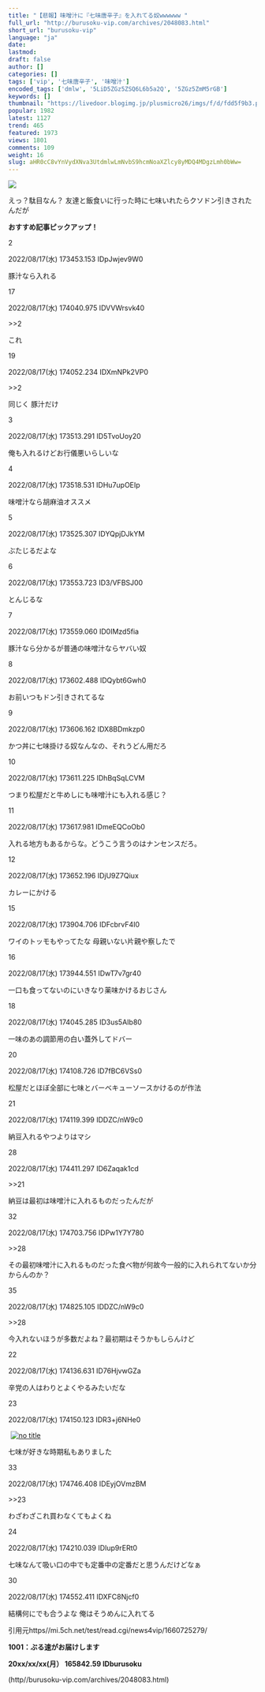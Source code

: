```yaml
---
title: "【悲報】味噌汁に『七味唐辛子』を入れてる奴wwwwww "
full_url: "http://burusoku-vip.com/archives/2048083.html"
short_url: "burusoku-vip"
language: "ja"
date: 
lastmod: 
draft: false
author: []
categories: []
tags: ['vip', '七味唐辛子', '味噌汁']
encoded_tags: ['dmlw', '5LiD5ZGz5ZSQ6L6b5a2Q', '5ZGz5ZmM5rGB']
keywords: []
thumbnail: "https://livedoor.blogimg.jp/plusmicro26/imgs/f/d/fdd5f9b3.png"
popular: 1982
latest: 1127
trend: 465
featured: 1973
views: 1801
comments: 109
weight: 16
slug: aHR0cC8vYnVydXNva3UtdmlwLmNvbS9hcmNoaXZlcy8yMDQ4MDgzLmh0bWw=
---
```


![](https://livedoor.blogimg.jp/plusmicro26/imgs/f/d/fdd5f9b3.png)

<div><p>えっ？駄目なん？ 友達と飯食いに行った時に七味いれたらクソドン引きされたんだが</p><p><b>おすすめ記事ピックアップ！</b></p> <p class='g-ad1'> </p> <p class='g-ad2'> </p> <p></p> <p>2 <p> 2022/08/17(水) 173453.153 IDpJwjev9W0</p></p><p> 豚汁なら入れる </p> <p>17 <p> 2022/08/17(水) 174040.975 IDVVWrsvk40</p></p><p> <p class='anchor'>>>2</p> これ </p> <p>19 <p> 2022/08/17(水) 174052.234 IDXmNPk2VP0</p></p><p> <p class='anchor'>>>2</p> 同じく 豚汁だけ </p> <p>3 <p> 2022/08/17(水) 173513.291 ID5TvoUoy20</p></p><p> 俺も入れるけどお行儀悪いらしいな </p> <p>4 <p> 2022/08/17(水) 173518.531 IDHu7upOEIp</p></p><p> 味噌汁なら胡麻油オススメ </p> <p>5 <p> 2022/08/17(水) 173525.307 IDYQpjDJkYM</p></p><p> ぶたじるだよな </p> <p>6 <p> 2022/08/17(水) 173553.723 ID3/VFBSJ00</p></p><p> とんじるな </p> <p>7 <p> 2022/08/17(水) 173559.060 ID0IMzd5fia</p></p><p> 豚汁なら分かるが普通の味噌汁ならヤバい奴 </p> <p>8 <p> 2022/08/17(水) 173602.488 IDQybt6Gwh0</p></p><p> お前いつもドン引きされてるな </p> <p>9 <p> 2022/08/17(水) 173606.162 IDX8BDmkzp0</p></p><p> かつ丼に七味掛ける奴なんなの、それうどん用だろ </p> <p>10 <p> 2022/08/17(水) 173611.225 IDhBqSqLCVM</p></p><p> つまり松屋だと牛めしにも味噌汁にも入れる感じ？ </p> <p>11 <p> 2022/08/17(水) 173617.981 IDmeEQCoOb0</p></p><p> 入れる地方もあるからな。どうこう言うのはナンセンスだろ。 </p> <p>12 <p> 2022/08/17(水) 173652.196 IDjU9Z7Qiux</p></p><p> カレーにかける </p> <p>15 <p> 2022/08/17(水) 173904.706 IDFcbrvF4I0</p></p><p> ワイのトッモもやってたな 母親いない片親や察したで </p> <p>16 <p> 2022/08/17(水) 173944.551 IDwT7v7gr40</p></p><p> 一口も食ってないのにいきなり薬味かけるおじさん </p> <p>18 <p> 2022/08/17(水) 174045.285 ID3us5AIb80</p></p><p> 一味のあの調節用の白い蓋外してドバー </p> <p>20 <p> 2022/08/17(水) 174108.726 ID7fBC6VSs0</p></p><p> 松屋だとほぼ全部に七味とバーベキューソースかけるのが作法 </p> <p>21 <p> 2022/08/17(水) 174119.399 IDDZC/nW9c0</p></p><p> 納豆入れるやつよりはマシ </p> <p>28 <p> 2022/08/17(水) 174411.297 ID6Zaqak1cd</p></p><p> <p class='anchor'>>>21</p> 納豆は最初は味噌汁に入れるものだったんだが </p> <p>32 <p> 2022/08/17(水) 174703.756 IDPw1Y7Y780</p></p><p> <p class='anchor'>>>28</p> その最初味噌汁に入れるものだった食べ物が何故今一般的に入れられてないか分からんのか？ </p> <p>35 <p> 2022/08/17(水) 174825.105 IDDZC/nW9c0</p></p><p> <p class='anchor'>>>28</p> 今入れないほうが多数だよね？最初期はそうかもしらんけど </p> <p>22 <p> 2022/08/17(水) 174136.631 ID76HjvwGZa</p></p><p> 辛党の人はわりとよくやるみたいだな </p> <p>23 <p> 2022/08/17(水) 174150.123 IDR3+j6NHe0</p></p> <a href='https//livedoor.blogimg.jp/plusmicro26/imgs/2/7/2794e3cc.jpg' target='_blank'><img src='https//livedoor.blogimg.jp/plusmicro26/imgs/2/7/2794e3cc-s.jpg' alt='no title' class='image pict' border='0' hspace='5'></a> <p>七味が好きな時期私もありました</p> <p>33 <p> 2022/08/17(水) 174746.408 IDEyjOVmzBM</p></p><p> <p class='anchor'>>>23</p> わざわざこれ買わなくてもよくね </p> <p>24 <p> 2022/08/17(水) 174210.039 IDIup9rERt0</p></p><p> 七味なんて吸い口の中でも定番中の定番だと思うんだけどなぁ </p> <p>30 <p> 2022/08/17(水) 174552.411 IDXFC8Njcf0</p></p><p> 結構何にでも合うよな 俺はそうめんに入れてる </p> <p>引用元https//mi.5ch.net/test/read.cgi/news4vip/1660725279/</p> <p id='csw_block'></p> <p id='divSP1'> </p> <p><b>1001：ぶる速がお届けします <p> 20xx/xx/xx(月） 165842.59 IDburusoku</p></b></p> <p class='g-ad1'> </p> <p class='g-ad2'> </p> <p id='divSP'> </p> </div>

(http//burusoku-vip.com/archives/2048083.html)
